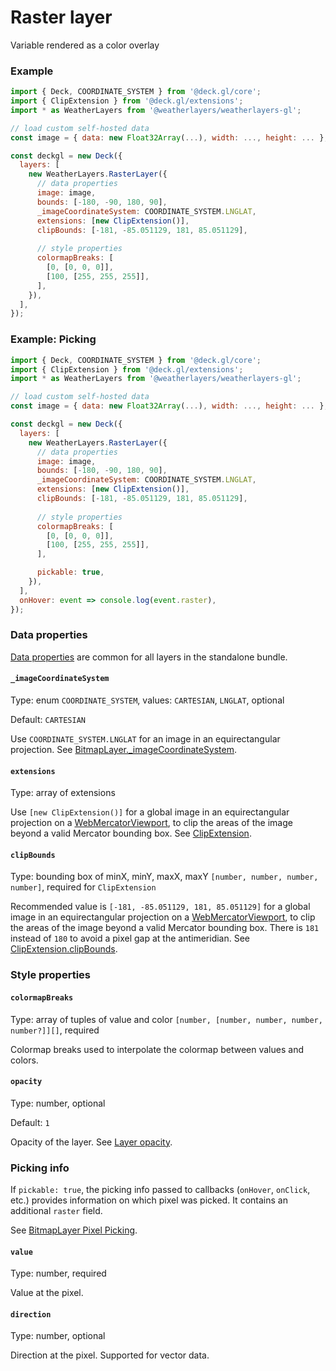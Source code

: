 # Raster layer

Variable rendered as a color overlay

### Example

```javascript
import { Deck, COORDINATE_SYSTEM } from '@deck.gl/core';
import { ClipExtension } from '@deck.gl/extensions';
import * as WeatherLayers from '@weatherlayers/weatherlayers-gl';

// load custom self-hosted data
const image = { data: new Float32Array(...), width: ..., height: ... };

const deckgl = new Deck({
  layers: [
    new WeatherLayers.RasterLayer({
      // data properties
      image: image,
      bounds: [-180, -90, 180, 90],
      _imageCoordinateSystem: COORDINATE_SYSTEM.LNGLAT,
      extensions: [new ClipExtension()],
      clipBounds: [-181, -85.051129, 181, 85.051129],
      
      // style properties
      colormapBreaks: [
        [0, [0, 0, 0]],
        [100, [255, 255, 255]],
      ],
    }),
  ],
});
```

### Example: Picking

```javascript
import { Deck, COORDINATE_SYSTEM } from '@deck.gl/core';
import { ClipExtension } from '@deck.gl/extensions';
import * as WeatherLayers from '@weatherlayers/weatherlayers-gl';

// load custom self-hosted data
const image = { data: new Float32Array(...), width: ..., height: ... };

const deckgl = new Deck({
  layers: [
    new WeatherLayers.RasterLayer({
      // data properties
      image: image,
      bounds: [-180, -90, 180, 90],
      _imageCoordinateSystem: COORDINATE_SYSTEM.LNGLAT,
      extensions: [new ClipExtension()],
      clipBounds: [-181, -85.051129, 181, 85.051129],
      
      // style properties
      colormapBreaks: [
        [0, [0, 0, 0]],
        [100, [255, 255, 255]],
      ],

      pickable: true,
    }),
  ],
  onHover: event => console.log(event.raster),
});
```

### Data properties

[Data properties](../data.md#data-properties) are common for all layers in the standalone bundle.

#### `_imageCoordinateSystem`

Type: enum `COORDINATE_SYSTEM`, values: `CARTESIAN`, `LNGLAT`, optional

Default: `CARTESIAN`

Use `COORDINATE_SYSTEM.LNGLAT` for an image in an equirectangular projection. See [BitmapLayer.\_imageCoordinateSystem](https://deck.gl/docs/api-reference/layers/bitmap-layer#\_imagecoordinatesystem).

#### `extensions`

Type: array of extensions

Use `[new ClipExtension()]` for a global image in an equirectangular projection on a [WebMercatorViewport](https://deck.gl/docs/api-reference/core/web-mercator-viewport), to clip the areas of the image beyond a valid Mercator bounding box. See [ClipExtension](https://deck.gl/docs/api-reference/extensions/clip-extension).

#### `clipBounds`

Type: bounding box of minX, minY, maxX, maxY `[number, number, number, number]`, required for `ClipExtension`

Recommended value is `[-181, -85.051129, 181, 85.051129]` for a global image in an equirectangular projection on a [WebMercatorViewport](https://deck.gl/docs/api-reference/core/web-mercator-viewport), to clip the areas of the image beyond a valid Mercator bounding box. There is `181` instead of `180` to avoid a pixel gap at the antimeridian. See [ClipExtension.clipBounds](https://deck.gl/docs/api-reference/extensions/clip-extension#clipbounds).

### Style properties

#### `colormapBreaks`

Type: array of tuples of value and color `[number, [number, number, number, number?]][]`, required

Colormap breaks used to interpolate the colormap between values and colors.

#### `opacity`

Type: number, optional

Default: `1`

Opacity of the layer. See [Layer opacity](https://deck.gl/docs/api-reference/core/layer#opacity).

### Picking info

If `pickable: true`, the picking info passed to callbacks (`onHover`, `onClick`, etc.) provides information on which pixel was picked. It contains an additional `raster` field.

See [BitmapLayer Pixel Picking](https://deck.gl/docs/api-reference/layers/bitmap-layer#pixel-picking).

#### `value`

Type: number, required

Value at the pixel.

#### `direction`

Type: number, optional

Direction at the pixel. Supported for vector data.
